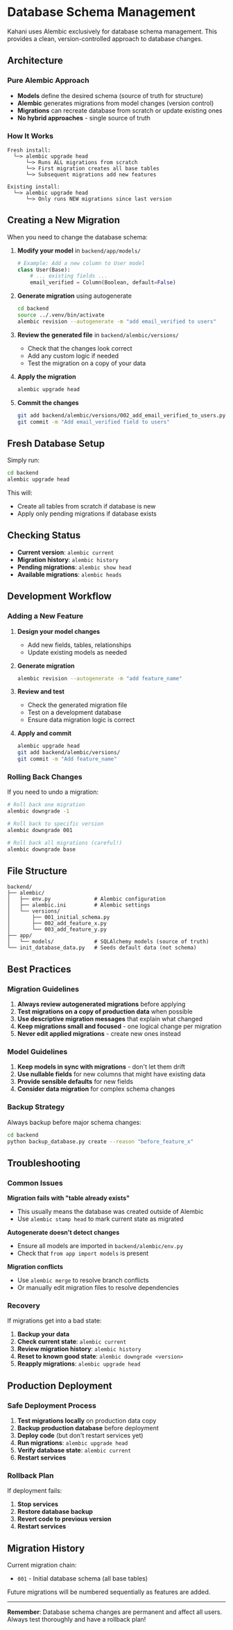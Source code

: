 # Database Schema Management

Kahani uses Alembic exclusively for database schema management. This provides a clean, version-controlled approach to database changes.

## Architecture

### Pure Alembic Approach

- **Models** define the desired schema (source of truth for structure)
- **Alembic** generates migrations from model changes (version control)
- **Migrations** can recreate database from scratch or update existing ones
- **No hybrid approaches** - single source of truth

### How It Works

```
Fresh install:
  └─> alembic upgrade head
      └─> Runs ALL migrations from scratch
      └─> First migration creates all base tables
      └─> Subsequent migrations add new features

Existing install:
  └─> alembic upgrade head
      └─> Only runs NEW migrations since last version
```

## Creating a New Migration

When you need to change the database schema:

1. **Modify your model** in `backend/app/models/`
   ```python
   # Example: Add a new column to User model
   class User(Base):
       # ... existing fields ...
       email_verified = Column(Boolean, default=False)
   ```

2. **Generate migration** using autogenerate
   ```bash
   cd backend
   source ../.venv/bin/activate
   alembic revision --autogenerate -m "add email_verified to users"
   ```

3. **Review the generated file** in `backend/alembic/versions/`
   - Check that the changes look correct
   - Add any custom logic if needed
   - Test the migration on a copy of your data

4. **Apply the migration**
   ```bash
   alembic upgrade head
   ```

5. **Commit the changes**
   ```bash
   git add backend/alembic/versions/002_add_email_verified_to_users.py
   git commit -m "Add email_verified field to users"
   ```

## Fresh Database Setup

Simply run:
```bash
cd backend
alembic upgrade head
```

This will:
- Create all tables from scratch if database is new
- Apply only pending migrations if database exists

## Checking Status

- **Current version**: `alembic current`
- **Migration history**: `alembic history`
- **Pending migrations**: `alembic show head`
- **Available migrations**: `alembic heads`

## Development Workflow

### Adding a New Feature

1. **Design your model changes**
   - Add new fields, tables, relationships
   - Update existing models as needed

2. **Generate migration**
   ```bash
   alembic revision --autogenerate -m "add feature_name"
   ```

3. **Review and test**
   - Check the generated migration file
   - Test on a development database
   - Ensure data migration logic is correct

4. **Apply and commit**
   ```bash
   alembic upgrade head
   git add backend/alembic/versions/
   git commit -m "Add feature_name"
   ```

### Rolling Back Changes

If you need to undo a migration:

```bash
# Roll back one migration
alembic downgrade -1

# Roll back to specific version
alembic downgrade 001

# Roll back all migrations (careful!)
alembic downgrade base
```

## File Structure

```
backend/
├── alembic/
│   ├── env.py              # Alembic configuration
│   ├── alembic.ini         # Alembic settings
│   └── versions/
│       ├── 001_initial_schema.py
│       ├── 002_add_feature_x.py
│       └── 003_add_feature_y.py
├── app/
│   └── models/             # SQLAlchemy models (source of truth)
└── init_database_data.py   # Seeds default data (not schema)
```

## Best Practices

### Migration Guidelines

1. **Always review autogenerated migrations** before applying
2. **Test migrations on a copy of production data** when possible
3. **Use descriptive migration messages** that explain what changed
4. **Keep migrations small and focused** - one logical change per migration
5. **Never edit applied migrations** - create new ones instead

### Model Guidelines

1. **Keep models in sync with migrations** - don't let them drift
2. **Use nullable fields** for new columns that might have existing data
3. **Provide sensible defaults** for new fields
4. **Consider data migration** for complex schema changes

### Backup Strategy

Always backup before major schema changes:

```bash
cd backend
python backup_database.py create --reason "before_feature_x"
```

## Troubleshooting

### Common Issues

**Migration fails with "table already exists"**
- This usually means the database was created outside of Alembic
- Use `alembic stamp head` to mark current state as migrated

**Autogenerate doesn't detect changes**
- Ensure all models are imported in `backend/alembic/env.py`
- Check that `from app import models` is present

**Migration conflicts**
- Use `alembic merge` to resolve branch conflicts
- Or manually edit migration files to resolve dependencies

### Recovery

If migrations get into a bad state:

1. **Backup your data**
2. **Check current state**: `alembic current`
3. **Review migration history**: `alembic history`
4. **Reset to known good state**: `alembic downgrade <version>`
5. **Reapply migrations**: `alembic upgrade head`

## Production Deployment

### Safe Deployment Process

1. **Test migrations locally** on production data copy
2. **Backup production database** before deployment
3. **Deploy code** (but don't restart services yet)
4. **Run migrations**: `alembic upgrade head`
5. **Verify database state**: `alembic current`
6. **Restart services**

### Rollback Plan

If deployment fails:

1. **Stop services**
2. **Restore database backup**
3. **Revert code to previous version**
4. **Restart services**

## Migration History

Current migration chain:
- `001` - Initial database schema (all base tables)

Future migrations will be numbered sequentially as features are added.

---

**Remember**: Database schema changes are permanent and affect all users. Always test thoroughly and have a rollback plan!
